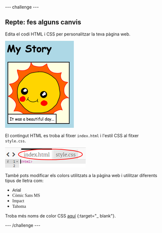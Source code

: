 \--- challenge \---

## Repte: fes alguns canvis

Edita el codi HTML i CSS per personalitzar la teva pàgina web.

![captura de pantalla](images/story-changes.png)

El contingut HTML es troba al fitxer `index.html` i l'estil CSS al fitxer `style.css`.

![captura de pantalla](images/story-files.png)

També pots modificar els colors utilitzats a la pàgina web i utilitzar diferents tipus de lletra com:

+ <span style="font-family: Arial;">Arial</span>
+ <span style="font-family: Comic Sans MS;">Còmic Sans MS</span>
+ <span style="font-family: Impact;">Impact</span>
+ <span style="font-family: Tahoma;">Tahoma</span>

Troba més noms de color CSS [aquí](http://jumpto.cc/colours) {:target="_ blank"}.

\--- /challenge \---